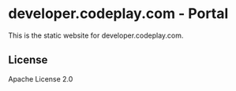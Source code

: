# developer.codeplay.com - Portal

This is the static  website for developer.codeplay.com.

## License

Apache License 2.0
